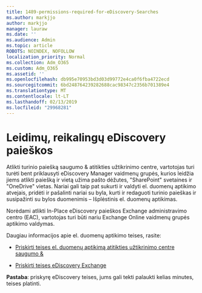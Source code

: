 ```yaml
---
title: 1489-permissions-required-for-eDiscovery-Searches
ms.author: markjjo
author: markjjo
manager: lauraw
ms.date: ''
ms.audience: Admin
ms.topic: article
ROBOTS: NOINDEX, NOFOLLOW
localization_priority: Normal
ms.collection: Adm_O365
ms.custom: Adm_O365
ms.assetid: ''
ms.openlocfilehash: db995e70953bd3d03d99772e4ca0f6fba4722ecd
ms.sourcegitcommit: 6bd248764239282688cac98347c2356b701389e4
ms.translationtype: MT
ms.contentlocale: lt-LT
ms.lasthandoff: 02/13/2019
ms.locfileid: "29968281"
---
```

# <a name="permissions-required-for-ediscovery-searches"></a>Leidimų, reikalingų eDiscovery paieškos

Atlikti turinio paiešką saugumo & atitikties užtikrinimo centre, vartotojas turi turėti bent priklausyti eDiscovery Manager vaidmenų grupės, kurios leidžia jiems atlikti paiešką ir vietą užima pašto dėžutes, "SharePoint" svetaines ir "OneDrive" vietas. Nariai gali taip pat sukurti ir valdyti el. duomenų aptikimo atvejais, pridėti ir pašalinti nariai su byla, kurti ir redaguoti turinio paieškas ir susipažinti su bylos duomenimis – Išplėstinis el. duomenų aptikimas.

Norėdami atlikti In-Place eDiscovery paieškos Exchange administravimo centro (EAC), vartotojas turi būti nariu Exchange Online vaidmenų grupės aptikimo valdymas.

Daugiau informacijos apie el. duomenų aptikimo teises, rasite: 

- [Priskirti teises el. duomenų aptikimą atitikties užtikrinimo centre saugumo &](https://docs.microsoft.com/office365/securitycompliance/assign-ediscovery-permissions)

- [Priskirti teises eDiscovery Exchange](https://docs.microsoft.com/exchange/security-and-compliance/in-place-ediscovery/assign-ediscovery-permissions)

**Pastaba**: priskyrę eDiscovery teises, jums gali tekti palaukti kelias minutes, teises platinti.
